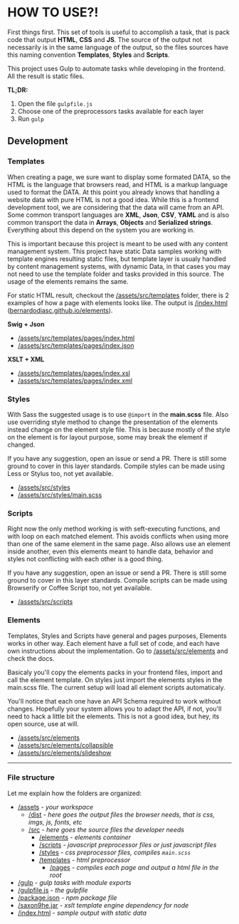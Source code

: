 # HOW TO USE?!

First things first. This set of tools is useful to accomplish a task, that is pack code that output __HTML__, __CSS__ and __JS__.
The source of the output not necessarily is in the same language of the output, so the files sources have this naming convention __Templates__, __Styles__ and __Scripts__.

This project uses Gulp to automate tasks while developing in the frontend. All the result is static files.

__TL;DR:__ 

1. Open the file `gulpfile.js`
2. Choose one of the preprocessors tasks available for each layer
3. Run `gulp`

## Development

### Templates

When creating a page, we sure want to display some formated DATA, so the HTML is the language that browsers read, and HTML is a markup language used to format the DATA. At this point you already knows that handling a website data with pure HTML is not a good idea. While this is a frontend development tool, we are considering that the data will came from an API. Some common transport languages are __XML__, __Json__, __CSV__, __YAML__ and is also common transport the data in __Arrays__, __Objects__ and __Serialized strings__. Everything about this depend on the system you are working in.

This is important because this project is meant to be used with any content management system. This project have static Data samples working with template engines resulting static files, but template layer is usualy handled by content management systems, with dynamic Data, in that cases you may not need to use the template folder and tasks provided in this source. The usage of the elements remains the same.

For static HTML result, checkout the [/assets/src/templates](./assets/src/templates) folder, there is 2 examples of how a page with elements looks like. The output is [/index.html](./index.html) ([bernardodiasc.github.io/elements](http://bernardodiasc.github.io/elements/)).

__Swig + Json__

- [/assets/src/templates/pages/index.html](./assets/src/templates/pages/index.html)
- [/assets/src/templates/pages/index.json](./assets/src/templates/pages/index.json)

__XSLT + XML__

- [/assets/src/templates/pages/index.xsl](./assets/src/templates/pages/index.xsl)
- [/assets/src/templates/pages/index.xml](./assets/src/templates/pages/index.xml)

### Styles

With Sass the suggested usage is to use `@import` in the __main.scss__ file. Also use overriding style method to change the presentation of the elements instead change on the element style file. This is because mostly of the style on the element is for layout purpose, some may break the element if changed.

If you have any suggestion, open an issue or send a PR. There is still some ground to cover in this layer standards. Compile styles can be made using Less or Stylus too, not yet available.

- [/assets/src/styles](./assets/src/styles)
- [/assets/src/styles/main.scss](./assets/src/styles/main.scss)

### Scripts

Right now the only method working is with seft-executing functions, and with loop on each matched element. This avoids conflicts when using more than one of the same element in the same page. Also allows use an element inside another, even this elements meant to handle data, behavior and styles not conflicting with each other is a good thing.

If you have any suggestion, open an issue or send a PR. There is still some ground to cover in this layer standards. Compile scripts can be made using Browserify or Coffee Script too, not yet available.

- [/assets/src/scripts](./assets/src/scripts)

### Elements

Templates, Styles and Scripts have general and pages purposes, Elements works in other way. Each element have a full set of code, and each have own instructions about the implementation. Go to [/assets/src/elements](./assets/src/elements) and check the docs. 

Basicaly you'll copy the elements packs in your frontend files, import and call the element template. On styles just import the elements styles in the main.scss file. The current setup will load all element scripts automaticaly.

You'll notice that each one have an API Schema required to work without changes. Hopefully your system allows you to adapt the API, if not, you'll need to hack a little bit the elements. This is not a good idea, but hey, its open source, use at will.

- [/assets/src/elements](./assets/src/elements)
- [/assets/src/elements/collapsible](./assets/src/elements/collapsible)
- [/assets/src/elements/slideshow](./assets/src/elements/slideshow)

---

### File structure

Let me explain how the folders are organized:

- [/assets](./assets) - _your workspace_
    - [/dist](./assets/dist) - _here goes the output files the browser needs, that is css, imgs, js, fonts, etc_
    - [/src](./assets/src) - _here goes the source files the developer needs_
        - [/elements](./assets/src/elements) - _elements container_
        - [/scripts](./assets/src/scripts) - _javascript preprocessor files or just javascript files_
        - [/styles](./assets/src/styles) - _css preprocessor files, compiles `main.scss`_
        - [/templates](./assets/src/templates) - _html preprocessor_
            - [/pages](./assets/src/templates/pages) - _compiles each page and output a html file in the root_
- [/gulp](./gulp) - _gulp tasks with module exports_
- [/gulpfile.js](./gulpfile.js) - _the gulpfile_
- [/package.json](./package.json) - _npm package file_
- [/saxon9he.jar](./saxon9he.jar) - _xslt template engine dependency for node_
- [/index.html](./index.html) - _sample output with static data_
